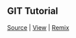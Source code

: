 ## GIT Tutorial



[Source](https://github.com/ithinkihaveacat/hello-world-html/)
|
[View](https://ithinkihaveacat.github.io/hello-world-html/)
|
[Remix](https://glitch.com/edit/#!/remix/clone-from-repo?&REPO_URL=https://github.com/ithinkihaveacat/hello-world-html.git)
